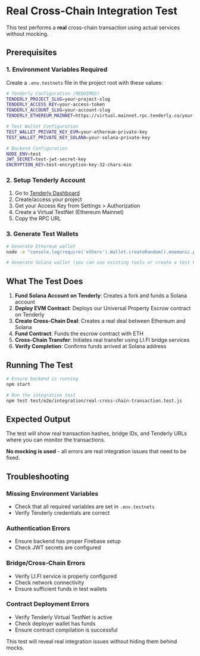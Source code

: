 # Real Cross-Chain Integration Test

This test performs a **real** cross-chain transaction using actual services without mocking.

## Prerequisites

### 1. Environment Variables Required

Create a `.env.testnets` file in the project root with these values:

```bash
# Tenderly Configuration (REQUIRED)
TENDERLY_PROJECT_SLUG=your-project-slug
TENDERLY_ACCESS_KEY=your-access-token  
TENDERLY_ACCOUNT_SLUG=your-account-slug
TENDERLY_ETHEREUM_MAINNET=https://virtual.mainnet.rpc.tenderly.co/your-virtual-testnet-id

# Test Wallet Configuration
TEST_WALLET_PRIVATE_KEY_EVM=your-ethereum-private-key
TEST_WALLET_PRIVATE_KEY_SOLANA=your-solana-private-key

# Backend Configuration
NODE_ENV=test
JWT_SECRET=test-jwt-secret-key
ENCRYPTION_KEY=test-encryption-key-32-chars-min
```

### 2. Setup Tenderly Account

1. Go to [Tenderly Dashboard](https://dashboard.tenderly.co/)
2. Create/access your project
3. Get your Access Key from Settings > Authorization
4. Create a Virtual TestNet (Ethereum Mainnet)
5. Copy the RPC URL

### 3. Generate Test Wallets

```bash
# Generate Ethereum wallet
node -e "console.log(require('ethers').Wallet.createRandom().mnemonic.phrase)"

# Generate Solana wallet (you can use existing tools or create a test keypair)
```

## What The Test Does

1. **Fund Solana Account on Tenderly**: Creates a fork and funds a Solana account
2. **Deploy EVM Contract**: Deploys our Universal Property Escrow contract on Tenderly
3. **Create Cross-Chain Deal**: Creates a real deal between Ethereum and Solana
4. **Fund Contract**: Funds the escrow contract with ETH
5. **Cross-Chain Transfer**: Initiates real transfer using LI.FI bridge services
6. **Verify Completion**: Confirms funds arrived at Solana address

## Running The Test

```bash
# Ensure backend is running
npm start

# Run the integration test
npm test test/e2e/integration/real-cross-chain-transaction.test.js
```

## Expected Output

The test will show real transaction hashes, bridge IDs, and Tenderly URLs where you can monitor the transactions.

**No mocking is used** - all errors are real integration issues that need to be fixed.

## Troubleshooting

### Missing Environment Variables
- Check that all required variables are set in `.env.testnets`
- Verify Tenderly credentials are correct

### Authentication Errors
- Ensure backend has proper Firebase setup
- Check JWT secrets are configured

### Bridge/Cross-Chain Errors  
- Verify LI.FI service is properly configured
- Check network connectivity
- Ensure sufficient funds in test wallets

### Contract Deployment Errors
- Verify Tenderly Virtual TestNet is active
- Check deployer wallet has funds
- Ensure contract compilation is successful

This test will reveal real integration issues without hiding them behind mocks. 